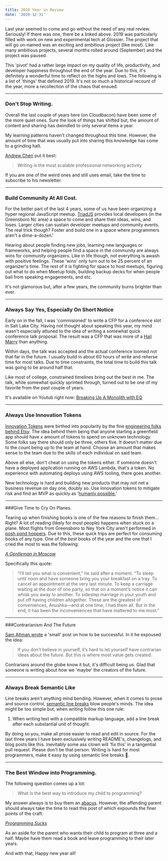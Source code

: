 ```yaml
---
title: 2019 Year in Review
date: '2019-12-31'
---
```


Last year seemed to come and go without the need of any real review.
Seriously! If there was one, there be a linked above.
2019 was particularly filled with work on new and experimental tech at Glossier.
The project that will go un-named was an exciting and ambitious project (like most).
Like many ambitious projects, several months rolled around (September) and the project was paused.


This 'pivot' had a rather large impact on my quality of life,
productivity, and developer happiness throughout the end of the year.
Due to this,
it's definitely a wonderful time to reflect on the highs and lows.
The following is a list of 'things' that defined 2019.
It's not so much a historical recount of the year,
more a recollection of the chaos that ensued.

***

### Don't Stop Writing.

Overall the last couple of years here (on Cloudbacon) have been some of the more quiet ones.
Sure the look of things has shifted but,
the amount of content and sharing has dwindled to only several items a year.

My learning patterns haven't changed throughout this time.
However, the amount of time that was usually put into sharing this knowledge has come to a grinding halt.

[Andrew Chen][chen] put it best:

> Writing is the most scalable professional networking activity

If you are one of the weird ones and still uses email,
take the time to subscribe to his newsletter.

***

### Build Community At All Cost.

For the better part of the last 4 years,
some of us have been organizing a hyper regional JavaScript meetup.
[TriadJS][tjs] provides local developers (in the Greensboro Nc area) a space to come and share their ideas, wins, and loses. 
Larger cities can sustain developer meetups and community events.
The real trick though? 
Foster and build one in a space where programmers aren't a dime-a-dozen.'

Hearing about people finding new jobs,
learning new languages or frameworks,
and helping people find a space in the community are always wins for community organizers.
Like in life though, not everything is awash with positive feelings.
These 'wins' only turn out to be 25 percent of an organizer's time.
The rest of it is fighting for space to host meetups,
figuring out what to do when Meetup folds,
building backup decks for when people bail from speaking engagements, and etc.

It's not glamorous but,
after a few years, the community burns brighter than ever.

***

### Always Say Yes, Especially On Short Notice

Early on in the fall, I was 'commisioned' to write a CFP for a conference slot in Salt Lake City.
Having not thought about speaking this year,
my mind wasn't especially attuned to the idea of writing a somewhat quick conference talk proposal.
The result was a CFP that was more of a [Hail Marry][fball] than anything.

Within days, the talk was accepted and the actual conference loomed not that far in the future.
I usually build in about 60 hours of write and reherse time for most talks.
Due to time constraints, the total time to build this talk was going to be around half that.

Like most of college, constrained timelines bring out the best in me.
The talk, while somewhat quickly sprinted through,
turned out to be one of my favorite from the past couple of years.

It's available on Youtub right now: [Breaking Up A Monolith with EQ][eqt]

***

### Always Use Innovation Tokens

[Innovation Tokens][itoken] were birthed into popularity by the fine [engineering folks behind Etsy][eeng].
The idea behind them being that anyone starting a greenfield app should have _x_ amount of tokens to spend on unknown technology.
Some folks say there should only be three,
others five.
It doesn't matter due to the count being up to the team at hand.
Choose an amount that makes sense to the team due to the skills of each individual on said team.

Above all else, don't cheat on using the tokens either.
If someone doesn't have a deployed application running on AWS Lambda,
that's a token.
No experience with automating deploys using AWS tooling,
there goes another.

New technology is hard and
building new products that may not net a business revenue on day one,
doubly so.
Use innovation tokens to mitigate risk and find an MVP as quickly as '[humanly possible.][poss]'

***

###Give Time to Cry On Planes.

Tearing up when finishing books is one of the few reasons to finish them... Right?
A lot of reading (likely for most people) happens when stuck on a plane.
Most flights from Greensboro to Ney York City aren't performed in [posh pond hoppers][gulf].
Due to this,
these quick trips are perfect for consuming books of any type.
One of the _best_ books of the year and the one that I cried the most to was the following:

_[A Gentleman in Moscow][book]_

Specifically this quote:

> “I’ll tell you what is convenient,” he said after a moment.
> “To sleep until noon and have someone bring you your breakfast on a tray.
> To cancel an appointment at the very last minute.
> To keep a carriage waiting at the door of one party,
> so that on a moment’s notice it can whisk you away to another.
> To sidestep marriage in your youth and put off having children altogether.
> These are the greatest of conveniences, Anushka—and at one time, I had them all.
> But in the end, it has been the inconveniences that have mattered to me most.”

***

###Contrarianism And The Future

[Sam Altman wrote][succ] a 'small' post on how to be successful.
In it he expoused the idea:

> If you don’t believe in yourself, it’s hard to let yourself have contrarian ideas about the future.
> But this is where most value gets created.

Contrarians around the globe know it but,
it's difficult being us.
Glad that someone is writing about how we 'maybe' the creators of the future.

***

### Always Break Semantic Like

Line breaks aren't anything mind bending.
However, when it comes to prose and source control,
[semantic line breaks][lineb] blow people's minds.
The idea might be too simple but, when writing follow this one rule:

1. When writing text with a compatible markup language, add a line break after each substantial unit of thought.

By doing so you, make all prose easier to read and edit in source.
For the last three years I have been exclusively writing README's,
changelogs,
and blog posts like this.
Inevitably some ass clown will 'fix this' in a tangential pull request.
Please don't be that person.
Writing is hard for most programmers,
make it easy by using semantic line breaks 🙏.

***

### The Best Window into Programming.

The following question comes up a lot:

> What is the best way to introduce my child to programming?

My answer always is to buy them an [abacus][abacus].
However,
the affending parent should always take the time to read this post of which expounds the finer points of the craft:

_[Programming Sucks][prog]_

As an aside for the parent who wants their child to program at three and a half.
Maybe have them read a book and leave programming to their later years.

And with that, Happy new year all!

[chen]: https://andrewchen.co/professional-blogging
[tjs]: https://www.meetup.com/Triad-JS
[eqt]: https://youtu.be/m6H-2ta_JJ8
[itoken]: https://mcfunley.com/choose-boring-technology
[eeng]: https://codeascraft.com/
[gulf]: https://www.gulfstream.com/aircraft/gulfstream-g700
[book]: https://www.goodreads.com/book/show/34066798-a-gentleman-in-moscow
[succ]: https://blog.samaltman.com/how-to-be-successful
[lineb]: https://sembr.org/
[abacus]: https://en.wikipedia.org/wiki/Abacus
[prog]: http://www.stilldrinking.org/programming-sucks
[fball]: https://en.wikipedia.org/wiki/Hail_Mary_pass
[poss]: https://media.giphy.com/media/qGy9SDPLTmSkM/giphy.gif
